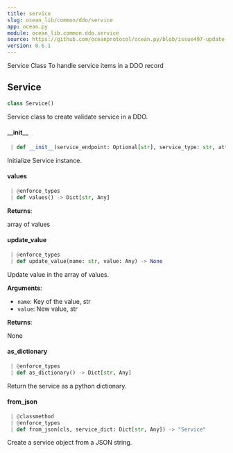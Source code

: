 ```yaml
---
title: service
slug: ocean_lib/common/ddo/service
app: ocean.py
module: ocean_lib.common.ddo.service
source: https://github.com/oceanprotocol/ocean.py/blob/issue497-update-docs/ocean_lib/common/ddo/service.py
version: 0.6.1
---
```

Service Class
To handle service items in a DDO record

## Service

```python
class Service()
```

Service class to create validate service in a DDO.

#### \_\_init\_\_

```python
 | def __init__(service_endpoint: Optional[str], service_type: str, attributes: Optional[Dict], other_values: Optional[Dict[str, Any]] = None, index: Optional[int] = None) -> None
```

Initialize Service instance.

#### values

```python
 | @enforce_types
 | def values() -> Dict[str, Any]
```

**Returns**:

array of values

#### update\_value

```python
 | @enforce_types
 | def update_value(name: str, value: Any) -> None
```

Update value in the array of values.

**Arguments**:

- `name`: Key of the value, str
- `value`: New value, str

**Returns**:

None

#### as\_dictionary

```python
 | @enforce_types
 | def as_dictionary() -> Dict[str, Any]
```

Return the service as a python dictionary.

#### from\_json

```python
 | @classmethod
 | @enforce_types
 | def from_json(cls, service_dict: Dict[str, Any]) -> "Service"
```

Create a service object from a JSON string.

